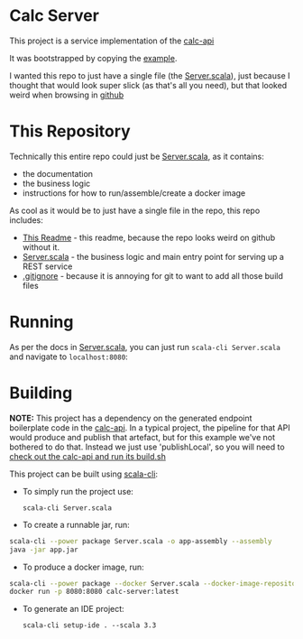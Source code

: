 # Calc Server

This project is a service implementation of the [calc-api](https://github.com/aaronp/calc-api)

It was bootstrapped by copying the [example](https://github.com/aaronp/calc-api/tree/main/server-generated/v1/example).

I wanted this repo to just have a single file (the [Server.scala](./Server.scala)), just because I thought that would
look super slick (as that's all you need), but that looked weird when browsing in [github](https://github.com/aaronp/calc-api-service) 

# This Repository

Technically this entire repo could just be [Server.scala](./Server.scala), as it contains:
 * the documentation
 * the business logic
 * instructions for how to run/assemble/create a docker image

As cool as it would be to just have a single file in the repo, this repo includes:
 * [This Readme](./README.md) - this readme, because the repo looks weird on github without it. 
 * [Server.scala](./Server.scala) - the business logic and main entry point for serving up a REST service
 * [.gitignore](./.gitignore) - because it is annoying for git to want to add all those build files
 
# Running

As per the docs in [Server.scala](./Server.scala), you can just run `scala-cli Server.scala` and navigate to `localhost:8080`:

# Building

**NOTE:** This project has a dependency on the generated endpoint boilerplate code in the [calc-api](https://github.com/aaronp/calc-api/blob/main/build.sh).
In a typical project, the pipeline for that API would produce and publish that artefact, but for this example we've not bothered to do that.
Instead we just use 'publishLocal', so you will need to [check out the calc-api and run its build.sh](https://github.com/aaronp/calc-api/blob/main/build.sh)


This project can be built using [scala-cli](https://scala-cli.virtuslab.org):

* To simply run the project use:

  `scala-cli Server.scala`
* To create a runnable jar, run:

```bash
scala-cli --power package Server.scala -o app-assembly --assembly
java -jar app.jar
```

* To produce a docker image, run:

```bash
scala-cli --power package --docker Server.scala --docker-image-repository calc-server
docker run -p 8080:8080 calc-server:latest
```

* To generate an IDE project:

  `scala-cli setup-ide . --scala 3.3`
